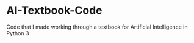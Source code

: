 # AI-Textbook-Code
Code that I made working through a textbook for Artificial Intelligence in Python 3
